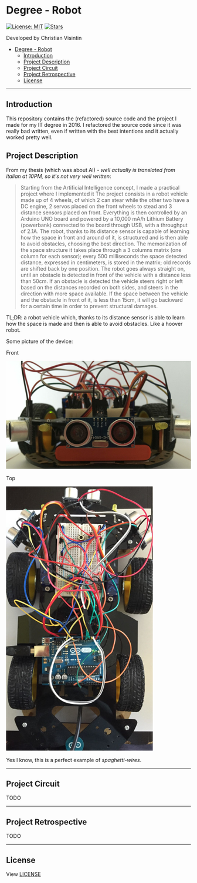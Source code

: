 # Degree - Robot

[![License: MIT](https://img.shields.io/badge/License-MIT-teal.svg)](https://opensource.org/licenses/MIT) [![Stars](https://img.shields.io/github/stars/ChristianVisintin/degree-robot.svg)](https://github.com/ChristianVisintin/degree-robot)

Developed by Christian Visintin

- [Degree - Robot](#degree---robot)
  - [Introduction](#introduction)
  - [Project Description](#project-description)
  - [Project Circuit](#project-circuit)
  - [Project Retrospective](#project-retrospective)
  - [License](#license)

---

## Introduction

This repository contains the (refactored) source code and the project I made for my IT degree in 2016.
I refactored the source code since it was really bad written, even if written with the best intentions and it actually worked pretty well.

## Project Description

From my thesis (which was about AI) - *well actually is translated from italian at 10PM, so it's not very well written*:

> Starting from the Artificial Intelligence concept, I made a practical project where I implemented it
> The project consists in a robot vehicle made up of 4 wheels, of which 2 can stear while the other two have a DC engine, 2 servos placed on the front wheels to stead and 3 distance sensors placed on front.
> Everything is then controlled by an Arduino UNO board and powered by a 10,000 mA/h Lithium Battery (powerbank) connected to the board through USB, with a throughput of 2.1A.
> The robot, thanks to its distance sensor is capable of learning how the space in front and around of it, is structured and is then able to avoid obstacles, choosing the best direction.
> The memorization of the space structure it takes place through a 3 columns matrix (one column for each sensor); every 500 milliseconds the space detected distance, expressed in centimeters, is stored in the matrix; old records are shifted back by one position.
> The robot goes always straight on, until an obstacle is detected in front of the vehicle with a distance less than 50cm.
> If an obstacle is detected the vehicle steers right or left based on the distances recorded on both sides, and steers in the direction with more space available.
> If the space between the vehicle and the obstacle in front of it, is less than 15cm, it will go backward for a certain time in order to prevent structural damages.

TL;DR: a robot vehicle which, thanks to its distance sensor is able to learn how the space is made and then is able to avoid obstacles. Like a hoover robot.

Some picture of the device:

Front

![Front](img/front.JPG)

Top

![Top](img/top.JPG)

Yes I know, this is a perfect example of *spaghetti-wires*.

---

## Project Circuit

TODO

---

## Project Retrospective

TODO

---

## License

View [LICENSE](LICENSE.txt)
